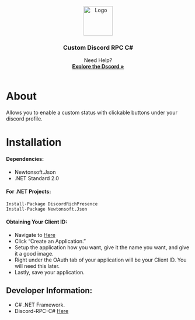 
<a name="readme-top"></a>
<!-- PROJECT LOGO -->
<br />
<div align="center">
  <a href="https://lethals.org/">
    <img src="https://cdn.discordapp.com/attachments/1086386664714289272/1086759710574772374/Lethal.png" alt="Logo" width="80" height="80">
  </a>
  <h3 align="center">Custom Discord RPC C#</h3>
  <p align="center">Need Help?<br/>
    <a href="https://discord.gg/lethals"><strong>Explore the Dscord »</strong></a>
    <br />
    <br />
  </p>
</div>

# About 
Allows you to enable a custom status with clickable buttons under your discord profile. 

# Installation

#### Dependencies:
- Newtonsoft.Json
- .NET Standard 2.0    

#### For .NET Projects:
```
Install-Package DiscordRichPresence
Install-Package Newtonsoft.Json
```

#### Obtaining Your Client ID:
- Navigate to [Here](https://discord.com/developers/)
- Click “Create an Application.”
- Setup the application how you want, give it the name you want, and give it a good image.
- Right under the OAuth tab of your application will be your Client ID. You will need this later.
- Lastly, save your application.

## Developer Information:
- C# .NET Framework.
- Discord-RPC-C# [Here](https://github.com/Lachee/discord-rpc-csharp)
